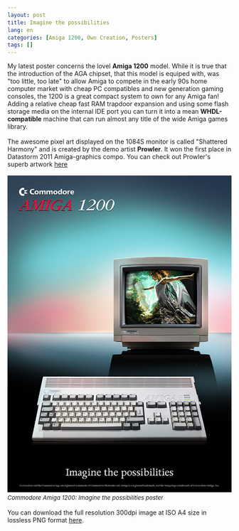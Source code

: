 ```yaml
---
layout: post
title: Imagine the possibilities
lang: en
categories: [Amiga 1200, Own Creation, Posters]
tags: []
---
```


My latest poster concerns the lovel **Amiga 1200** model. While it is true that the introduction of the AGA chipset, that this model is equiped with, was "too little, too late" to allow Amiga to compete in the early 90s home computer market with cheap PC compatibles and new generation gaming consoles, the 1200 is a great compact system to own for any Amiga fan! Adding a relative cheap fast RAM trapdoor expansion and using some flash storage media on the internal IDE port you can turn it into a mean **WHDL-compatible** machine that can run almost any title of the wide Amiga games library.<br><br>
The awesome pixel art displayed on the 1084S monitor is called "Shattered Harmony" and is created by the demo artist **Prowler**. It won the first place in Datastorm 2011 Amiga-graphics compo. You can check out Prowler's superb artwork <a href="http://artcity.bitfellas.org/index.php?a=artist&id=762" target="_blank">here</a>
<br><br>
<img src="\assets\img\post_previews\41-Amiga-1200-imagine-the-possibilities-poster.jpg"><br>
<span style="font-size:small; font-style: italic">Commodore Amiga 1200: Imagine the possibilities poster</span>
<br><br>
You can download the full resolution 300dpi image at ISO A4 size in lossless PNG format <a href="https://app.box.com/s/bzbijvwc1u2edg1vsbostnq8h9hc62lg" target="_blank">here</a>.
<br><br>
